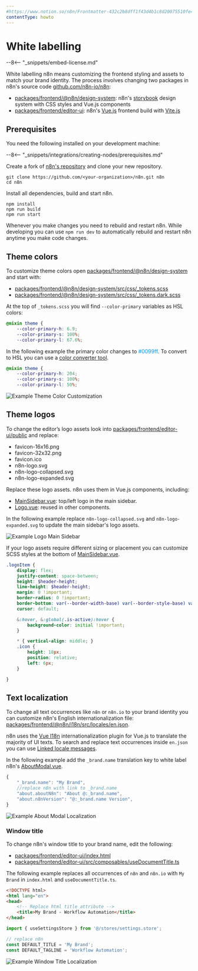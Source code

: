 ```yaml
---
#https://www.notion.so/n8n/Frontmatter-432c2b8dff1f43d4b1c8d20075510fe4
contentType: howto
---
```


# White labelling

--8<-- "_snippets/embed-license.md"

White labelling n8n means customizing the frontend styling and assets to match your brand identity. The process involves changing two packages in n8n's source code [github.com/n8n-io/n8n](https://github.com/n8n-io/n8n):

* [packages/frontend/@n8n/design-system](https://github.com/n8n-io/n8n/tree/master/packages/frontend/@n8n/design-system): n8n's [storybook](https://storybook.js.org/) design system with CSS styles and Vue.js components
* [packages/frontend/editor-ui](https://github.com/n8n-io/n8n/tree/master/packages/frontend/editor-ui): n8n's [Vue.js](https://vuejs.org/) frontend build with [Vite.js](https://vitejs.dev)


## Prerequisites

You need the following installed on your development machine:

--8<-- "_snippets/integrations/creating-nodes/prerequisites.md"

Create a fork of [n8n's repository](https://github.com/n8n-io/n8n) and clone your new repository.

```shell
git clone https://github.com/<your-organization>/n8n.git n8n
cd n8n
```

Install all dependencies, build and start n8n.

```shell
npm install
npm run build
npm run start
```

Whenever you make changes you need to rebuild and restart n8n. While developing you can use `npm run dev` to automatically rebuild and restart n8n anytime you make code changes. 

## Theme colors

To customize theme colors open [packages/frontend/@n8n/design-system](https://github.com/n8n-io/n8n/tree/master/packages/frontend/@n8n/design-system) and start with:

- [packages/frontend/@n8n/design-system/src/css/_tokens.scss](https://github.com/n8n-io/n8n/blob/master/packages/frontend/@n8n/design-system/src/css/_tokens.scss)
- [packages/frontend/@n8n/design-system/src/css/_tokens.dark.scss](https://github.com/n8n-io/n8n/blob/master/packages/frontend/@n8n/design-system/src/css/_tokens.dark.scss)


At the top of `_tokens.scss` you will find `--color-primary` variables as HSL colors:

```scss
@mixin theme {
	--color-primary-h: 6.9;
	--color-primary-s: 100%;
	--color-primary-l: 67.6%;
```

In the following example the primary color changes to <span style="color:#0099ff">#0099ff</span>. To convert to HSL you can use a [color converter tool](https://www.w3schools.com/colors/colors_converter.asp).

```scss
@mixin theme {
	--color-primary-h: 204;
	--color-primary-s: 100%;
	--color-primary-l: 50%;
```

![Example Theme Color Customization](/_images/embed/white-label/color-transition.gif)


## Theme logos

To change the editor’s logo assets look into [packages/frontend/editor-ui/public](https://github.com/n8n-io/n8n/tree/master/packages/frontend/editor-ui/public) and replace:

- favicon-16x16.png
- favicon-32x32.png
- favicon.ico
- n8n-logo.svg
- n8n-logo-collapsed.svg
- n8n-logo-expanded.svg

Replace these logo assets. n8n uses them in Vue.js components, including:

* [MainSidebar.vue](https://github.com/n8n-io/n8n/blob/master/packages/frontend/editor-ui/src/components/MainSidebar.vue): top/left logo in the main sidebar.
* [Logo.vue](https://github.com/n8n-io/n8n/blob/master/packages/frontend/editor-ui/src/components/Logo/Logo.vue): reused in other components.

In the following example replace `n8n-logo-collapsed.svg` and `n8n-logo-expanded.svg` to update the main sidebar's logo assets.

![Example Logo Main Sidebar](/_images/embed/white-label/logo-main-sidebar.png)

If your logo assets require different sizing or placement you can customize SCSS styles at the bottom of [MainSidebar.vue](https://github.com/n8n-io/n8n/blob/master/packages/frontend/editor-ui/src/components/MainSidebar.vue).

```scss
.logoItem {
	display: flex;
	justify-content: space-between;
	height: $header-height;
	line-height: $header-height;
	margin: 0 !important;
	border-radius: 0 !important;
	border-bottom: var(--border-width-base) var(--border-style-base) var(--color-background-xlight);
	cursor: default;

	&:hover, &:global(.is-active):hover {
		background-color: initial !important;
	}

	* { vertical-align: middle; }
	.icon {
		height: 18px;
		position: relative;
		left: 6px;
	}

}
```

## Text localization

To change all text occurrences like `n8n` or `n8n.io` to your brand identity you can customize n8n's English internationalization file: [packages/frontend/@n8n/i18n/src/locales/en.json](https://github.com/n8n-io/n8n/blob/master/packages/frontend/@n8n/i18n/src/locales/en.json).

n8n uses the [Vue I18n](https://kazupon.github.io/vue-i18n/) internationalization plugin for Vue.js to translate the majority of UI texts. To search and replace text occurrences inside `en.json` you can use [Linked locale messages](https://kazupon.github.io/vue-i18n/guide/messages.html#linked-locale-messages).

In the following example add the `_brand.name` translation key to white label n8n's [AboutModal.vue](https://github.com/n8n-io/n8n/blob/master/packages/frontend/editor-ui/src/components/AboutModal.vue).

```js
{
	"_brand.name": "My Brand",
	//replace n8n with link to _brand.name
	"about.aboutN8n": "About @:_brand.name",
	"about.n8nVersion": "@:_brand.name Version",
}
```

![Example About Modal Localization](/_images/embed/white-label/about-modal.png)

### Window title

To change n8n's window title to your brand name, edit the following:

- [packages/frontend/editor-ui/index.html](https://github.com/n8n-io/n8n/blob/master/packages/frontend/editor-ui/index.html)
- [packages/frontend/editor-ui/src/composables/useDocumentTitle.ts](https://github.com/n8n-io/n8n/blob/master/packages/frontend/editor-ui/src/composables/useDocumentTitle.ts)

The following example replaces all occurrences of `n8n` and `n8n.io` with `My Brand` in `index.html` and `useDocumentTitle.ts`.

```html
<!DOCTYPE html>
<html lang="en">
<head>
	<!-- Replace html title attribute -->
	<title>My Brand - Workflow Automation</title>
</head>
```

```typescript
import { useSettingsStore } from '@/stores/settings.store';

// replace n8n
const DEFAULT_TITLE = 'My Brand';
const DEFAULT_TAGLINE = 'Workflow Automation';
```

![Example Window Title Localization](/_images/embed/white-label/window-title.png)




